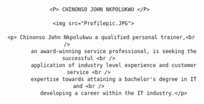 <html>
	<header>
		
           <P> CHINONSO JOHN NKPOLUKWU </P>
	   
	   <img src="Profilepic.JPG">
	   
	        <p> Chinonso John Nkpolukwu a qualified personal trainer,<br />              
                    an award-winning service professional, is seeking the successful <br />
                    application of industry level experience and customer service <br />
                    expertise towards attaining a bachelor's degree in IT and <br />
                    developing a career within the IT industry.</p>

</body>
</html>
